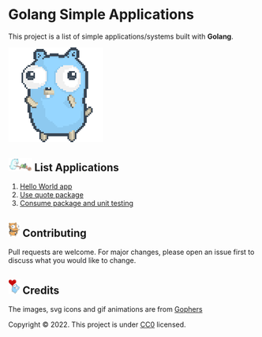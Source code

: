 # Golang Simple Applications

This project is a list of simple applications/systems built with **Golang**.

![Gopher Dance](images/gopher-dance.gif)

## <img src="images/pushing-cart.png" alt="Gopher pushing cart" width="48"> List Applications

1. [Hello World app](hello_world.go)
2. [Use quote package](go_quote.go)
3. [Consume package and unit testing](golang-greet)

## <img src="images/crash-dummy.svg" alt="Gopher robo crash" width="24"> Contributing

Pull requests are welcome. For major changes, please open an issue first to discuss
what you would like to change.

## <img src="images/heart-balloon.svg" alt="Gopher heart balloon" width="24"> Credits

The images, svg icons and gif animations are from [Gophers](https://github.com/egonelbre/gophers)

Copyright :copyright: 2022. This project is under [CC0](LICENSE) licensed.
